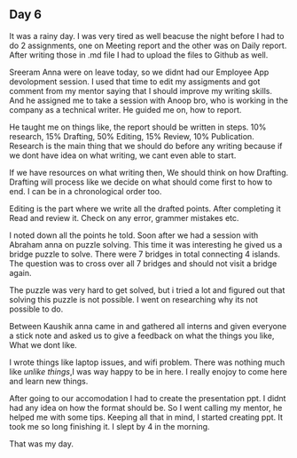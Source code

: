 ## Day 6

It was a rainy day. I was very tired as well beacuse the night before I had to do 2 assignments, one on Meeting report and the other was on Daily report. After writing those in .md file I had to upload the files to Github as well. 

Sreeram Anna were on leave today, so we didnt had our Employee App devolopment session. I used that time to edit my assigments and got comment from my mentor saying that I should improve my writing skills. And he assigned me to take a session with Anoop bro, who is working in the company as a technical writer. He guided me on, how to report.

He taught me on things like, the report should be written in steps. 10% research, 15% Drafting, 50% Editing, 15% Review, 10% Publication.
Research is the main thing that we should do before any writing because if we dont have idea on what writing, we cant even able to start. 

If we have resources on what writing then, We should think on how Drafting. Drafting will process like we decide on what should come first to how to end. I can be in a chronological order too. 

Editing is the part where we write all the drafted points. After completing it Read and review it. Check on any error, grammer mistakes etc.

I noted down all the points he told. Soon after we had a session with Abraham anna on puzzle solving. This time it was interesting he gived us a bridge puzzle to solve. There were 7 bridges in total connecting 4 islands. The question was to cross over all 7 bridges and should not visit a bridge again. 

The puzzle was very hard to get solved, but i tried a lot and figured out that solving this puzzle is not possible. I went on researching why its not possible to do.

Between Kaushik anna came in and gathered all interns and given everyone a stick note and asked us to give a feedback on what the things you like, What we dont like.

I wrote things like laptop issues, and wifi problem. There was nothing much like *unlike things*,I was way happy to be in here. I really enojoy to come here and learn new things.

After going to our accomodation I had to create the presentation ppt. I didnt had any idea on how the format should be. So I went calling my mentor, he helped me with some tips. Keeping all that in mind, I started creating ppt. It took me so long finishing it. I slept by 4 in the morning.

That was my day.          
